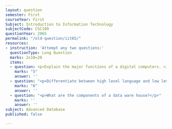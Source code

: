 ```yaml
---
layout: question
semester: First
courseYear: First
Subject: Introduction to Information Technology
subjectCode: CSC109
questionYear: 2065
permalink: "/old-question/iit65/"
resources:
- instruction: 'Attempt any two questions:'
  questionType: Long Question
  marks: 2x10=20
  items:
  - question: <p>Explain the major functions of a digital computers. <img src="https://jekyll-doxy.netlify.app/assets/images/service-icon2.png"></p>
    marks: "5"
    answer: ''
  - question: "<p>Differentiate between high level language and low level language.</p>"
    marks: "6"
    answer: ''
  - question: "<p>What are the components of a data ware house?</p>"
    marks: ''
    answer: ''
subject: Advanced Database
published: false

---
```

